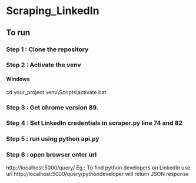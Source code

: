 # Scraping_LinkedIn

## To run
 
### Step 1 : Clone the repository

### Step 2 : Activate the venv
#### Windows
  cd your_project
  venv\Scripts\activate.bat

### Step 3 : Get chrome version 89.

### Step 4 : Set LinkedIn credentials in scraper.py line 74 and 82

### Step 5 : run using python api.py

### Step 6 : open browser enter url
  http://localhost:5000/query/<data to find>
  Eg : To find python developers on LinkedIn
    use url http://localhost:5000/query/pythondeveloper
    will return JSON response
 
